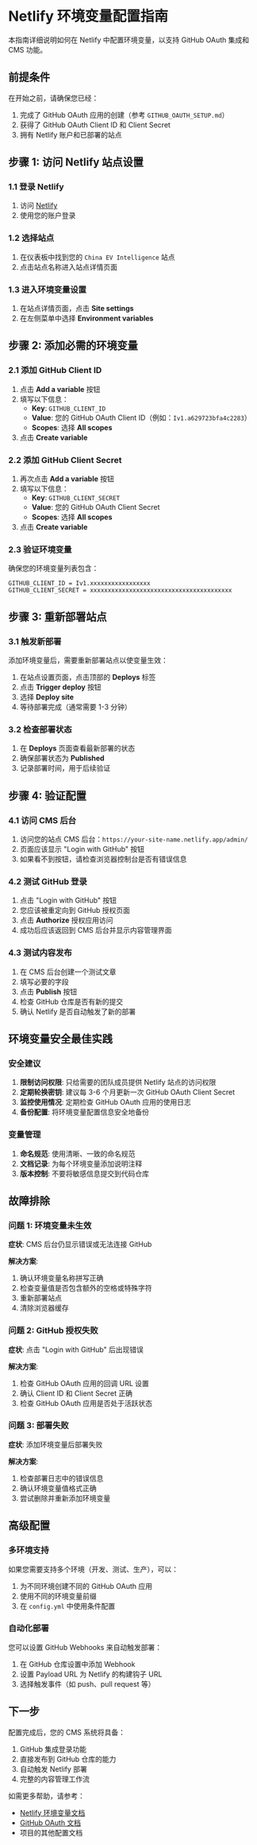 # Netlify 环境变量配置指南

本指南详细说明如何在 Netlify 中配置环境变量，以支持 GitHub OAuth 集成和 CMS 功能。

## 前提条件

在开始之前，请确保您已经：
1. 完成了 GitHub OAuth 应用的创建（参考 `GITHUB_OAUTH_SETUP.md`）
2. 获得了 GitHub OAuth Client ID 和 Client Secret
3. 拥有 Netlify 账户和已部署的站点

## 步骤 1: 访问 Netlify 站点设置

### 1.1 登录 Netlify
1. 访问 [Netlify](https://app.netlify.com)
2. 使用您的账户登录

### 1.2 选择站点
1. 在仪表板中找到您的 `China EV Intelligence` 站点
2. 点击站点名称进入站点详情页面

### 1.3 进入环境变量设置
1. 在站点详情页面，点击 **Site settings**
2. 在左侧菜单中选择 **Environment variables**

## 步骤 2: 添加必需的环境变量

### 2.1 添加 GitHub Client ID
1. 点击 **Add a variable** 按钮
2. 填写以下信息：
   - **Key**: `GITHUB_CLIENT_ID`
   - **Value**: 您的 GitHub OAuth Client ID（例如：`Iv1.a629723bfa4c2283`）
   - **Scopes**: 选择 **All scopes**
3. 点击 **Create variable**

### 2.2 添加 GitHub Client Secret
1. 再次点击 **Add a variable** 按钮
2. 填写以下信息：
   - **Key**: `GITHUB_CLIENT_SECRET`
   - **Value**: 您的 GitHub OAuth Client Secret
   - **Scopes**: 选择 **All scopes**
3. 点击 **Create variable**

### 2.3 验证环境变量
确保您的环境变量列表包含：
```
GITHUB_CLIENT_ID = Iv1.xxxxxxxxxxxxxxxxx
GITHUB_CLIENT_SECRET = xxxxxxxxxxxxxxxxxxxxxxxxxxxxxxxxxxxxxxxx
```

## 步骤 3: 重新部署站点

### 3.1 触发新部署
添加环境变量后，需要重新部署站点以使变量生效：

1. 在站点设置页面，点击顶部的 **Deploys** 标签
2. 点击 **Trigger deploy** 按钮
3. 选择 **Deploy site**
4. 等待部署完成（通常需要 1-3 分钟）

### 3.2 检查部署状态
1. 在 **Deploys** 页面查看最新部署的状态
2. 确保部署状态为 **Published**
3. 记录部署时间，用于后续验证

## 步骤 4: 验证配置

### 4.1 访问 CMS 后台
1. 访问您的站点 CMS 后台：`https://your-site-name.netlify.app/admin/`
2. 页面应该显示 "Login with GitHub" 按钮
3. 如果看不到按钮，请检查浏览器控制台是否有错误信息

### 4.2 测试 GitHub 登录
1. 点击 "Login with GitHub" 按钮
2. 您应该被重定向到 GitHub 授权页面
3. 点击 **Authorize** 授权应用访问
4. 成功后应该返回到 CMS 后台并显示内容管理界面

### 4.3 测试内容发布
1. 在 CMS 后台创建一个测试文章
2. 填写必要的字段
3. 点击 **Publish** 按钮
4. 检查 GitHub 仓库是否有新的提交
5. 确认 Netlify 是否自动触发了新的部署

## 环境变量安全最佳实践

### 安全建议
1. **限制访问权限**: 只给需要的团队成员提供 Netlify 站点的访问权限
2. **定期轮换密钥**: 建议每 3-6 个月更新一次 GitHub OAuth Client Secret
3. **监控使用情况**: 定期检查 GitHub OAuth 应用的使用日志
4. **备份配置**: 将环境变量配置信息安全地备份

### 变量管理
1. **命名规范**: 使用清晰、一致的命名规范
2. **文档记录**: 为每个环境变量添加说明注释
3. **版本控制**: 不要将敏感信息提交到代码仓库

## 故障排除

### 问题 1: 环境变量未生效
**症状**: CMS 后台仍显示错误或无法连接 GitHub

**解决方案**:
1. 确认环境变量名称拼写正确
2. 检查变量值是否包含额外的空格或特殊字符
3. 重新部署站点
4. 清除浏览器缓存

### 问题 2: GitHub 授权失败
**症状**: 点击 "Login with GitHub" 后出现错误

**解决方案**:
1. 检查 GitHub OAuth 应用的回调 URL 设置
2. 确认 Client ID 和 Client Secret 正确
3. 检查 GitHub OAuth 应用是否处于活跃状态

### 问题 3: 部署失败
**症状**: 添加环境变量后部署失败

**解决方案**:
1. 检查部署日志中的错误信息
2. 确认环境变量值格式正确
3. 尝试删除并重新添加环境变量

## 高级配置

### 多环境支持
如果您需要支持多个环境（开发、测试、生产），可以：

1. 为不同环境创建不同的 GitHub OAuth 应用
2. 使用不同的环境变量前缀
3. 在 `config.yml` 中使用条件配置

### 自动化部署
您可以设置 GitHub Webhooks 来自动触发部署：

1. 在 GitHub 仓库设置中添加 Webhook
2. 设置 Payload URL 为 Netlify 的构建钩子 URL
3. 选择触发事件（如 push、pull request 等）

## 下一步

配置完成后，您的 CMS 系统将具备：
1. GitHub 集成登录功能
2. 直接发布到 GitHub 仓库的能力
3. 自动触发 Netlify 部署
4. 完整的内容管理工作流

如需更多帮助，请参考：
- [Netlify 环境变量文档](https://docs.netlify.com/environment-variables/overview/)
- [GitHub OAuth 文档](https://docs.github.com/en/developers/apps/building-oauth-apps)
- 项目的其他配置文档